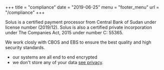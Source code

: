 +++
title = "compliance"
date = "2019-06-25"
menu = "footer_menu"
url = "/compliance"
+++

Solus is a certified payment processor from Central Bank of Sudan under license number (2019/12). Solus is also a certified private incorporation under The Companies Act, 2015 under number C: 55365.

We work closly with CBOS and EBS to ensure the best quality and high security standards. 
- our systems are all end to end encrypted
- we don't store any of your data [see privacy](/privacy).
